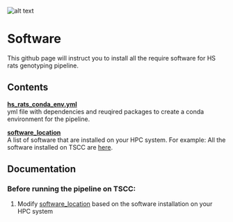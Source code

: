 ![alt text](https://secureservercdn.net/198.71.233.106/h9j.d46.myftpupload.com/wp-content/uploads/2019/09/palmerlab-logo.png)
# Software   
This github page will instruct you to install all the require software for HS rats genotyping pipeline.  

## Contents
**[hs_rats_conda_env.yml](hs_rats_conda_env.yml)**  
yml file with dependencies and reuqired packages to create a conda environment for the pipeline.   

**[software_location](software_location)**  
A list of software that are installed on your HPC system. For example: All the software installed on TSCC are [here](https://aapalmer-lab.slack.com/files/T0JULRU14/FPS2923NU). 

## Documentation  
### Before running the pipeline on TSCC:
1. Modify [software_location](software_location) based on the software installation on your HPC system
